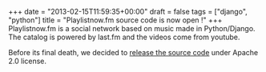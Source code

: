 +++
date = "2013-02-15T11:59:35+00:00"
draft = false
tags = ["django", "python"]
title = "Playlistnow.fm source code is now open !"
+++
Playlistnow.fm is a social network based on music made in Python/Django. The catalog is powered by last.fm and the videos come from youtube.

Before its final death, we decided to [release the source code](http://github.com/jpic/playlistnow.fm) under Apache 2.0 license.